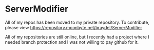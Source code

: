 # ServerModifier

All of my repos has been moved to my private repository. To contribute, please view https://repository.moonbyte.net/braydel/ServerModifier

All of my repositories are still online, but I recently had a project where I needed branch protection and I was not willing to pay github for it.
